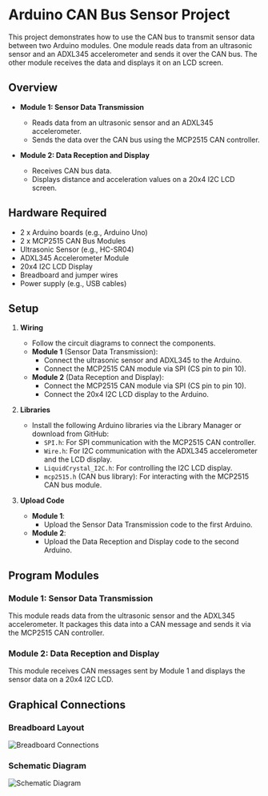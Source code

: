 # Arduino CAN Bus Sensor Project

This project demonstrates how to use the CAN bus to transmit sensor data between two Arduino modules. One module reads data from an ultrasonic sensor and an ADXL345 accelerometer and sends it over the CAN bus. The other module receives the data and displays it on an LCD screen.

## Overview

- **Module 1: Sensor Data Transmission**
  - Reads data from an ultrasonic sensor and an ADXL345 accelerometer.
  - Sends the data over the CAN bus using the MCP2515 CAN controller.

- **Module 2: Data Reception and Display**
  - Receives CAN bus data.
  - Displays distance and acceleration values on a 20x4 I2C LCD screen.

## Hardware Required

- 2 x Arduino boards (e.g., Arduino Uno)
- 2 x MCP2515 CAN Bus Modules
- Ultrasonic Sensor (e.g., HC-SR04)
- ADXL345 Accelerometer Module
- 20x4 I2C LCD Display
- Breadboard and jumper wires
- Power supply (e.g., USB cables)

## Setup

1. **Wiring**
   - Follow the circuit diagrams to connect the components.
   - **Module 1** (Sensor Data Transmission):
     - Connect the ultrasonic sensor and ADXL345 to the Arduino.
     - Connect the MCP2515 CAN module via SPI (CS pin to pin 10).
   - **Module 2** (Data Reception and Display):
     - Connect the MCP2515 CAN module via SPI (CS pin to pin 10).
     - Connect the 20x4 I2C LCD display to the Arduino.

2. **Libraries**
   - Install the following Arduino libraries via the Library Manager or download from GitHub:
     - `SPI.h`: For SPI communication with the MCP2515 CAN controller.
     - `Wire.h`: For I2C communication with the ADXL345 accelerometer and the LCD display.
     - `LiquidCrystal_I2C.h`: For controlling the I2C LCD display.
     - `mcp2515.h` (CAN bus library): For interacting with the MCP2515 CAN bus module.

3. **Upload Code**
   - **Module 1**:
     - Upload the Sensor Data Transmission code to the first Arduino.
   - **Module 2**:
     - Upload the Data Reception and Display code to the second Arduino.

## Program Modules

### Module 1: Sensor Data Transmission

This module reads data from the ultrasonic sensor and the ADXL345 accelerometer. It packages this data into a CAN message and sends it via the MCP2515 CAN controller.

### Module 2: Data Reception and Display

This module receives CAN messages sent by Module 1 and displays the sensor data on a 20x4 I2C LCD.

## Graphical Connections

### Breadboard Layout

![Breadboard Connections](https://i.ibb.co/BwvWnbC/image.png)

### Schematic Diagram

![Schematic Diagram](https://i.ibb.co/KwnqRzK/image.png)
